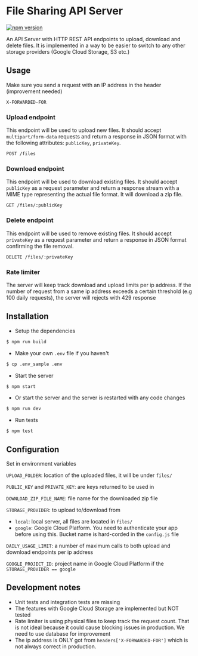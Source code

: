 # File Sharing API Server

[![npm version](https://badge.fury.io/js/api-server.svg)](https://badge.fury.io/js/api-server)

An API Server with HTTP REST API endpoints to upload, download and delete files. It is implemented in a way to be easier to switch to any other storage providers (Google Cloud Storage, S3 etc.)

## Usage

Make sure you send a request with an IP address in the header (improvement needed)
```
X-FORWARDED-FOR
```


### Upload endpoint
This endpoint will be used to upload new files. It should accept `​multipart/form-data​` requests and return a response in JSON format with the following attributes: `​publicKey​`, `​privateKey​`.
```
POST /files
```

### Download endpoint
This endpoint will be used to download existing files. It should accept `​publicKey​` as a request parameter and return a response stream with a MIME type representing the actual file format.
It will download a zip file.

```
GET /files/:publicKey
```

### Delete endpoint
This endpoint will be used to remove existing files. It should accept `​privateKey​` as a request parameter and return a response in JSON format confirming the file removal.
```
DELETE /files/:privateKey​
```

### Rate limiter
The server will keep track download and upload limits per ip address. If the number of request from a same ip address exceeds a certain threshold (e.g 100 daily requests), the server will rejects with 429 response

## Installation
* Setup the dependencies 

```bash
$ npm run build
```
* Make your own `.env` file if you haven't
```bash
$ cp .env_sample .env
```
* Start the server
```bash
$ npm start
```
* Or start the server and the server is restarted with any code changes
```bash
$ npm run dev
```
* Run tests
```
$ npm test
```

## Configuration
Set in environment variables

`UPLOAD_FOLDER`: location of the uploaded files, it will be under `files/` 

`PUBLIC_KEY` and `PRIVATE_KEY`: are keys returned to be used in 

`DOWNLOAD_ZIP_FILE_NAME`: file name for the downloaded zip file

`STORAGE_PROVIDER`: to upload to/download from

  * `local`: local server, all files are located in `files/`
  * `google`: Google Cloud Platform. You need to authenticate your app before using this. Bucket name is hard-corded in the `config.js` file

`DAILY_USAGE_LIMIT`: a number of maximum calls to both upload and download endpoints per ip address 

`GOOGLE_PROJECT_ID`: project name in Google Cloud Platform if the `STORAGE_PROVIDER == google`

## Development notes
* Unit tests and integration tests are missing
* The features with Google Cloud Storage are implemented but NOT tested
* Rate limiter is using physical files to keep track the request count. That is not ideal because it could cause blocking issues in production. We need to use database for improvement
* The ip address is ONLY got from `headers['X-FORWARDED-FOR']` which is not always correct in production.
